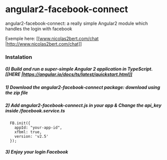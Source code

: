 # angular2-facebook-connect

angular2-facebook-connect: 
a really simple Angular2 module which handles the login with facebook

Exemple here: [[www.nicolas2bert.com/chat |http://www.nicolas2bert.com/chat]]

### Instalation

##### 0) Build and run a super-simple Angular 2 application in TypeScript. [[HERE |https://angular.io/docs/ts/latest/quickstart.html]]

##### 1) Download the angular2-facebook-connect package: download using the zip file 

##### 2) Add angular2-facebook-connect.js in your app & Change the api_key inside /facebook.service.ts

```
  FB.init({
    appId: "your-app-id",
    xfbml: true,
    version: 'v2.5'
  });

```


##### 3) Enjoy your login Facebook
